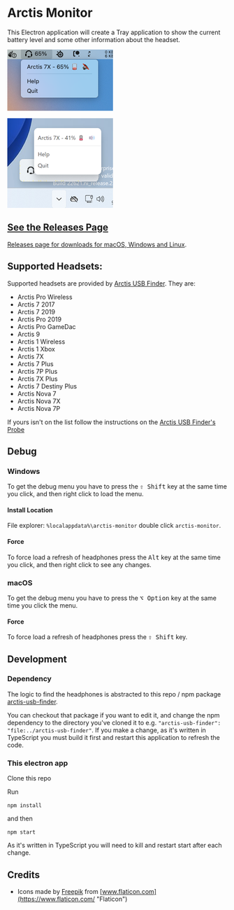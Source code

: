 # Arctis Monitor

This Electron application will create a Tray application to show the current battery level and some other information about the headset.

![Screen shot showing the app, with battery percentage, help and quit actions on macOS](docs/arctis-monitor-mac.png)

![Screen shot showing the app, with battery percentage, help and quit actions on Windows](docs/arctis-monitor-windows.png)

## [See the Releases Page](https://github.com/richrace/arctis-monitor/releases)

[Releases page for downloads for macOS, Windows and Linux](https://github.com/richrace/arctis-monitor/releases).

## Supported Headsets:

Supported headsets are provided by [Arctis USB Finder](https://github.com/richrace/arctis-usb-finder). They are:

* Arctis Pro Wireless
* Arctis 7 2017
* Arctis 7 2019
* Arctis Pro 2019
* Arctis Pro GameDac
* Arctis 9
* Arctis 1 Wireless
* Arctis 1 Xbox
* Arctis 7X
* Arctis 7 Plus
* Arctis 7P Plus
* Arctis 7X Plus
* Arctis 7 Destiny Plus
* Arctis Nova 7
* Arctis Nova 7X
* Arctis Nova 7P

If yours isn't on the list follow the instructions on the [Arctis USB Finder's Probe](https://github.com/richrace/arctis-usb-finder#probe)

## Debug

### Windows

To get the debug menu you have to press the <kbd>⇧ Shift</kbd> key at the same time you click, and then right click to
load the menu.

#### Install Location

File explorer: `%localappdata%\arctis-monitor` double click `arctis-monitor`.

#### Force

To force load a refresh of headphones press the <kbd>Alt</kbd> key at the same time you click, and then right click to
see any changes.

### macOS

To get the debug menu you have to press the <kbd>⌥ Option</kbd> key at the same time you click the menu.

#### Force

To force load a refresh of headphones press the <kbd>⇧ Shift</kbd> key.

## Development

### Dependency

The logic to find the headphones is abstracted to this repo / npm package [arctis-usb-finder](https://github.com/richrace/arctis-usb-finder).

You can checkout that package if you want to edit it, and change the npm dependency to the directory you've cloned it
to e.g. `"arctis-usb-finder": "file:../arctis-usb-finder"`. If you make a change, as it's written in TypeScript you must
build it first and restart this application to refresh the code.

### This electron app

Clone this repo

Run
```
npm install
```

and then
```
npm start
```

As it's written in TypeScript you will need to kill and restart start after each change.

## Credits

* Icons made by [Freepik](https://www.flaticon.com/authors/freepik "Freepik") from [www.flaticon.com](https://www.flaticon.com/ "Flaticon")
